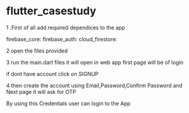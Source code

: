 # flutter_casestudy

1 .First of all add required dependices to the app

  firebase_core:
  firebase_auth:
  cloud_firestore:

2 open the files provided 

3 run the main.dart files
it will open in web app
first page will be of login

if dont have account click on SIGNUP

4 then create the account using Email,Password,Confirm Password and Next page it will ask for OTP


By using this Credentials user can login to the App










